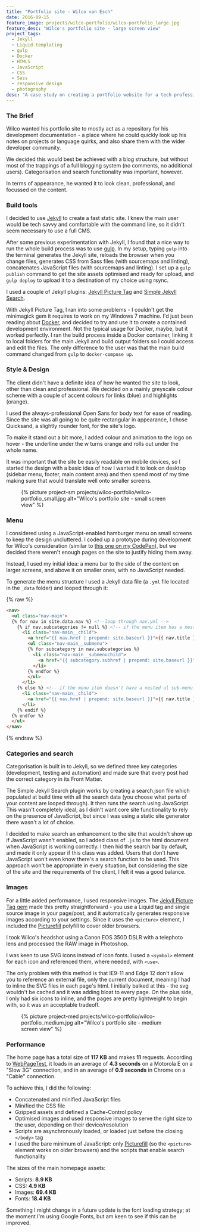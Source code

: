 ```yaml
---
title: "Portfolio site - Wilco van Esch"
date: 2016-09-15
feature_image: projects/wilco-portfolio/wilco-portfolio_large.jpg
feature_desc: "Wilco's portfolio site - large screen view"
project_tags:
  - Jekyll
  - Liquid templating
  - gulp
  - Docker
  - HTML5
  - JavaScript
  - CSS
  - Sass
  - responsive design
  - photography
desc: "A case study on creating a portfolio website for a tech professional."
---
```


### The Brief
Wilco wanted his portfolio site to mostly act as a repository for his development documentation - a place where he could quickly look up his notes on projects or language quirks, and also share them with the wider developer community.

We decided this would best be achieved with a blog structure, but without most of the trappings of a full blogging system (no comments, no additional users). Categorisation and search functionality was important, however.

In terms of appearance, he wanted it to look clean, professional, and focussed on the content.

### Build tools

I decided to use [Jekyll](https://jekyllrb.com) to create a fast static site. I knew the main user would be tech savvy and comfortable with the command line, so it didn't seem necessary to use a full CMS.

After some previous experimentation with Jekyll, I found that a nice way to run the whole build process was to use [gulp](http://gulpjs.com/). In my setup, typing `gulp` into the terminal generates the Jekyll site, reloads the browser when you change files, generates CSS from Sass files (with sourcemaps and linting), concatenates JavaScript files (with sourcemaps and linting). I set up a `gulp publish` command to get the site assets optimised and ready for upload, and `gulp deploy` to upload it to a destination of my choice using rsync.

I used a couple of Jekyll plugins: [Jekyll Picture Tag](https://github.com/robwierzbowski/jekyll-picture-tag) and [Simple Jekyll Search](https://github.com/christian-fei/Simple-Jekyll-Search).

With Jekyll Picture Tag, I ran into some problems - I couldn't get the minimagick gem it requires to work on my Windows 7 machine. I'd just been reading about [Docker](https://www.docker.com/), and decided to try and use it to create a contained development environment. Not the typical usage for Docker, maybe, but it worked perfectly. I ran the build process inside a Docker container, linking it to local folders for the main Jekyll and build output folders so I could access and edit the files. The only difference to the user was that the main build command changed from `gulp` to `docker-compose up`.

### Style & Design
The client didn't have a definite idea of how he wanted the site to look, other than clean and professional. We decided on a mainly greyscale colour scheme with a couple of accent colours for links (blue) and highlights (orange).

I used the always-professional Open Sans for body text for ease of reading. Since the site was all going to be quite rectangular in appearance, I chose Quicksand, a slightly rounder font, for the site's logo.

To make it stand out a bit more, I added colour and animation to the logo on hover - the underline under the w turns orange and rolls out under the whole name.

It was important that the site be easily readable on mobile devices, so I started the design with a basic idea of how I wanted it to look on desktop (sidebar menu, footer, main content area) and then spend most of my time making sure that would translate well onto smaller screens.

<figure class="project__img project__img--sm">
  {% picture project-sm projects/wilco-portfolio/wilco-portfolio_small.jpg alt="Wilco's portfolio site - small screen view" %}
</figure>

### Menu
I considered using a JavaScript-enabled hamburger menu on small screens to keep the design uncluttered. I coded up a prototype during development for Wilco's consideration (similar to [this one on my CodePen](http://codepen.io/escherina/pen/pyxYqz)), but we decided there weren't enough pages on the site to justify hiding them away.

Instead, I used my initial idea: a menu bar to the side of the content on larger screens, and above it on smaller ones, with no JavaScript needed.

To generate the menu structure I used a Jekyll data file (a `.yml` file located in the `_data` folder) and looped through it:

{% raw %}
``` html
<nav>
  <ul class="nav-main">
  {% for nav in site.data.nav %} <!--loop through nav.yml -->
    {% if nav.subcategories != null %} <!-- if the menu item has a nested ul sub-menu -->
      <li class="nav-main__child">
        <a href="{{ nav.href | prepend: site.baseurl }}">{{ nav.title }}</a>
        <ul class="nav-main__submenu">
        {% for subcategory in nav.subcategories %}
          <li class="nav-main__submenuchild">
            <a href="{{ subcategory.subhref | prepend: site.baseurl }}">{{ subcategory.subtitle }}</a>
          </li>
        {% endfor %}
        </ul>
      </li>
    {% else %} <!-- if the menu item doesn't have a nested ul sub-menu -->
      <li class="nav-main__child">
        <a href="{{ nav.href | prepend: site.baseurl }}">{{ nav.title }}</a>
      </li>
    {% endif %}
  {% endfor %}
  </ul>
</nav>
```
{% endraw %}

### Categories and search

Categorisation is built in to Jekyll, so we defined three key categories (development, testing and automation) and made sure that every post had the correct category in its Front Matter.

The Simple Jekyll Search plugin works by creating a search.json file which populated at build time with all the search data (you choose what parts of your content are looped through). It then runs the search using JavaScript. This wasn't completely ideal, as I didn't want core site functionality to rely on the presence of JavaScript, but since I was using a static site generator there wasn't a lot of choice.

I decided to make search an enhancement to the site that wouldn't show up if JavaScript wasn't enabled, so I added class of `.js` to the html document when JavaScript is working correctly. I then hid the search bar by default, and made it only appear if this class was added. Users that don't have JavaScript won't even know there's a search function to be used. This approach won't be appropriate in every situation, but considering the size of the site and the requirements of the client, I felt it was a good balance.

### Images

For a little added performance, I used responsive images. The [Jekyll Picture Tag gem](https://github.com/robwierzbowski/jekyll-picture-tag) made this pretty straightforward - you use a Liquid tag and single source image in your page/post, and it automatically generates responsive images according to your settings. Since it uses the `<picture>` element, I included the [Picturefill](https://github.com/scottjehl/picturefill) polyfill to cover older browsers.

I took Wilco's headshot using a Canon EOS 350D DSLR with a telephoto lens and processed the RAW image in Photoshop.

I was keen to use SVG icons instead of icon fonts. I used a `<symbol>` element for each icon and referenced them, where needed, with `<use>`.

The only problem with this method is that IE9-11 and Edge 12 don't allow you to reference an external file, only the current document, meaning I had to inline the SVG files in each page's html. I initially balked at this - the svg wouldn't be cached and it was adding bloat to every page. On the plus side, I only had six icons to inline, and the pages are pretty lightweight to begin with, so it was an acceptable tradeoff.

<figure class="project__img project__img--med">
  {% picture project-med projects/wilco-portfolio/wilco-portfolio_medium.jpg alt="Wilco's portfolio site - medium screen view" %}
</figure>

### Performance

The home page has a total size of **117 KB** and makes **11** requests. According to [WebPageTest](https://www.webpagetest.org/), it loads in an average of **4.3 seconds** on a Motorola E on a "Slow 3G" connection, and in an average of **0.9 seconds** in Chrome on a "Cable" connection.

To achieve this, I did the following:

- Concatenated and minified JavaScript files
- Minified the CSS file
- Gzipped assets and defined a Cache-Control policy
- Optimised images and used responsive images to serve the right size to the user, depending on their device/resolution
- Scripts are asynchronously loaded, or loaded just before the closing `</body>` tag
- I used the bare minimum of JavaScript: only [Picturefill](http://scottjehl.github.io/picturefill/) (so the `<picture>` element works on older browsers) and the scripts that enable search functionality

The sizes of the main homepage assets:

- Scripts: **8.9 KB**
- CSS: **4.9 KB**
- Images: **69.4 KB**
- Fonts: **18.4 KB**

Something I might change in a future update is the font loading strategy; at the moment I'm using Google Fonts, but am keen to see if this can be improved.